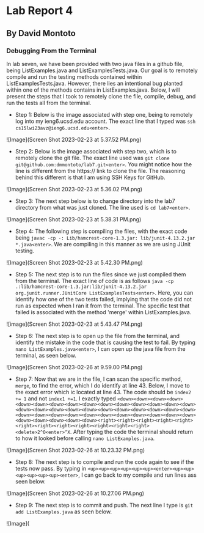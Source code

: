 # Lab Report 4
## By David Montoto

### Debugging From the Terminal

In lab seven, we have been provided with two java files in a github file, being ListExamples.java and ListExamplesTests.java. Our goal is to remotely compile and run the testing methods contained within ListExamplesTests.java. However, there lies an intentional bug planted within one of the methods contains in ListExamples.java. Below, I will present the steps that I took to remotely clone the file, compile, debug, and run the tests all from the terminal. 

* Step 1: Below is the image associated with step one, being to remotely log into my ieng6.ucsd.edu account. The exact line that I typed was `ssh cs15lwi23avz@ieng6.ucsd.edu<enter>`. 

![Image](Screen Shot 2023-02-23 at 5.37.52 PM.png)

* Step 2: Below is the image associated with step two, which is to remotely clone the git file. The exact line used was `git clone git@github.com:dmmontoto/lab7.git<enter>`. You might notice how the line is different from the https:// link to clone the file. The reasoning behind this different is that I am using SSH Keys for GitHub.

![Image](Screen Shot 2023-02-23 at 5.36.02 PM.png)

* Step 3: The next step below is to change directory into the lab7 directory from what was just cloned. The line used is `cd lab7<enter>`.

![Image](Screen Shot 2023-02-23 at 5.38.31 PM.png)

* Step 4: The following step is compiling the files, with the exact code being `javac -cp -: Lib/hamcrest-core-1.3.jar: lib/junit-4.13.2.jar *.java<enter>`. We are compiling in this manner as we are using JUnit testing.

![Image](Screen Shot 2023-02-23 at 5.42.30 PM.png)

* Step 5: The next step is to run the files since we just compiled them from the terminal. The exact line of code is as follows `java -cp .:lib/hamcrest-core-1.3.jar:lib/junit-4.13.2.jar org.junit.runner.JUnitCore ListExamplesTests<enter>`. Here, you can identify how one of the two tests failed, implying that the code did not run as expected when I ran it from the terminal. The specific test that failed is associated with the method 'merge' within ListExamples.java.

![image](Screen Shot 2023-02-23 at 5.43.47 PM.png)

* Step 6: The next step is to open up the file from the terminal, and identify the mistake in the code that is causing the test to fail. By typing `nano ListExamples.java<enter>`, I can open up the java file from the terminal, as seen below. 

![Image](Screen Shot 2023-02-26 at 9.59.00 PM.png)

* Step 7: Now that we are in the file, I can scan the specific method, `merge`, to find the error, which I do identify at line 43. Below, I move to the exact error which ic located at line 43. The code should be `index2 += 1` and not `index1 +=1`. I exactly typed `<down><down><down><down><down><down><down><down><down><down><down><down><down><down><down><down><down><down><down><down><down><down><down><down><down><down><down><down><down><down><down><down><down><down><down><down><down><down><down><down><down><down><right><right><right><right><right><right><right><right><right><right><right><right><delete>2^O<enter>^X`. After typing the code the terminal should return to how it looked before calling `nano ListExamples.java`.

![Image](Screen Shot 2023-02-26 at 10.23.32 PM.png)

* Step 8: The next step is to compile and run the code again to see if the tests now pass. By typing in `<up><up><up><up><up><up><enter><up><up><up><up><up><up><enter>`, I can go back to my compile and run lines ass seen below.

![Image](Screen Shot 2023-02-26 at 10.27.06 PM.png)

* Step 9: The next step is to commit and push. The next line I type is `git add ListExamples.java` as seen below.

![Image](
